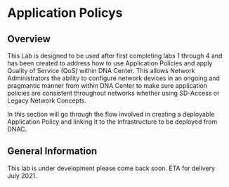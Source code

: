 # Application Policys
## Overview
This Lab is designed to be used after first completing labs 1 through 4 and has been created to address how to use Application Policies and apply Quality of Service (QoS) within DNA Center. This allows Network Administrators the ability to configure network devices in an ongoing and pragmantic manner from within DNA Center to make sure application policies are consistent throughout networks whether using SD-Access or Legacy Network Concepts.

In this section will go through the flow involved in creating a deployable Application Policy and linking it to the infrastructure to be deployed from DNAC.

## General Information
This lab is under development please come back soon. ETA for delivery July 2021.


